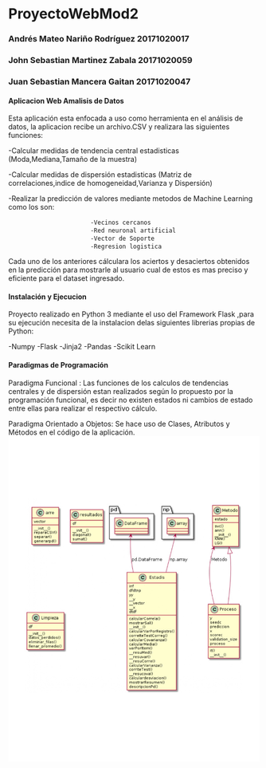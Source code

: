 # ProyectoWebMod2
### Andrés Mateo Nariño Rodríguez 20171020017
### John Sebastian Martinez Zabala 20171020059
### Juan Sebastian Mancera Gaitan 20171020047

#### Aplicacion Web Amalisis de Datos 

Esta aplicación esta enfocada a uso como herramienta en el análisis de datos, la aplicacion recibe un archivo.CSV y realizara las siguientes funciones:

-Calcular medidas de tendencia central estadisticas (Moda,Mediana,Tamaño de la muestra)

-Calcular medidas de dispersión estadisticas (Matriz de correlaciones,indice de homogeneidad,Varianza y Dispersión)

-Realizar la predicción de valores  mediante metodos de Machine Learning como los son:

                           -Vecinos cercanos 
                           -Red neuronal artificial 
                           -Vector de Soporte 
                           -Regresion logistica 

Cada uno de los anteriores cálculara los aciertos y desaciertos obtenidos en la predicción para mostrarle al usuario cual de estos es mas preciso y eficiente para el dataset ingresado.

#### Instalación y Ejecucion

Proyecto realizado en Python 3 mediante el uso del Framework Flask ,para su ejecución necesita de la instalacion delas siguientes librerias propias de Python:

-Numpy
-Flask
-Jinja2
-Pandas
-Scikit Learn


#### Paradigmas de Programación

Paradigma Funcional : Las funciones de los calculos de tendencias centrales y de dispersión estan realizados según lo propuesto por la programación funcional, es decir no existen estados ni cambios de estado entre ellas  para  realizar el respectivo cálculo.

Paradigma Orientado a Objetos: Se hace uso de Clases, Atributos y Métodos en el código de la aplicación. 
![clas1](https://github.com/jsmzdf/ProyectoWebMod2/blob/master/Uml_app.jpg)







